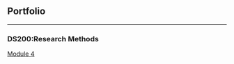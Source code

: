 ## Portfolio

***
### DS200:Research Methods 

[Module 4](https://github.com/adityarastogi2k12/ds200)





<!-- Remove above link if you don't want to attibute -->
